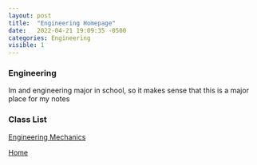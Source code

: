 ```yaml
---
layout: post
title:  "Engineering Homepage"
date:   2022-04-21 19:09:35 -0500
categories: Engineering
visible: 1
---
```


<h3>Engineering</h3>

Im and engineering major in school, so it makes sense that this is a major place for my notes

<h3>Class List</h3>

<a href='https://nickgauth.github.io/pain/engineering/engr216/2022/04/22/Newtonian-Engineering-Mechanics.html'>Engineering Mechanics</a>


[Home][homelink]

[homelink]: https://nickgauth.github.io/pain/
